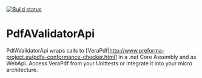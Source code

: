 [![Build status](https://ci.appveyor.com/api/projects/status/hwa0obfdvoxy9wkw?svg=true)](https://ci.appveyor.com/project/stesee/pdfavalidatorapi)

# PdfAValidatorApi
PdfAValidatorApi wraps calls to [VeraPdf|http://www.preforma-project.eu/pdfa-conformance-checker.html] in a .net Core Assembly and as WebApi. Access VeraPdf from your Unittests or integrate it into your micro architecture.

